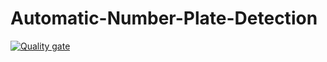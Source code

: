 # Automatic-Number-Plate-Detection
[![Quality gate](https://sonarcloud.io/api/project_badges/quality_gate?project=rohit3235_Automatic-Number-Plate-Detection)](https://sonarcloud.io/summary/new_code?id=rohit3235_Automatic-Number-Plate-Detection)
